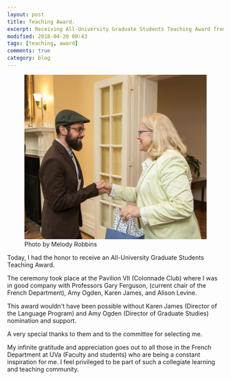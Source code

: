 ```yaml
---
layout: post
title: Teaching Award.
excerpt: Receiving All-University Graduate Students Teaching Award from Beth Beal.
modified: 2018-04-20 00:43
tags: [teaching, award]
comments: true
category: blog
---
```


<figure>
  <img src="/images/2018/04/simotas_GTA_award.jpg">
  <figcaption>Photo by Melody Robbins</figcaption>
</figure>

Today, I had the honor to receive an All-University Graduate Students Teaching Award.

The ceremony took place at the Pavilion VII (Colonnade Club) where I was in good company with Professors Gary Ferguson, (current chair of the French Department), Amy Ogden, Karen James, and Alison Levine.

This award wouldn't have been possible without Karen James (Director of the Language Program) and Amy Ogden (Director of Graduate Studies) nomination and support.

A very special thanks to them and to the committee for selecting me.

My infinite gratitude and appreciation goes out to all those in the French Department at UVa (Faculty and students) who are being a constant inspiration for me. I feel privileged to be part of such a collegiate learning and teaching community.
